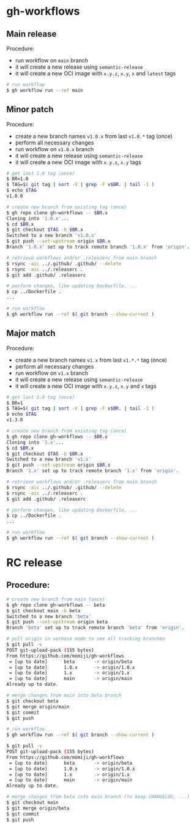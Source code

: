 # gh-workflows

## Main release

Procedure:
- run workflow on `main` branch
- it will create a new release using `semantic-release`
- it will create a new OCI image with `x.y.z`, `x.y`, `x` and `latest` tags

```sh
# run workflow
$ gh workflow run --ref main
```

## Minor patch

Procedure:
- create a new branch names `v1.0.x` from last `v1.0.*` tag (once)
- perform all necessary changes
- run workflow on `v1.0.x` branch
- it will create a new release using `semantic-release`
- it will create a new OCI image with `x.y.z`, `x.y` tags

```sh
# get last 1.0 tag (once)
$ BR=1.0
$ TAG=$( git tag | sort -V | grep -F v$BR. | tail -1 )
$ echo $TAG
v1.0.0

# create new branch from existing tag (once)
$ gh repo clone gh-workflows -- $BR.x
Cloning into '1.0.x'...
$ cd $BR.x
$ git checkout $TAG -b $BR.x
Switched to a new branch 'v1.0.x'
$ git push --set-upstream origin $BR.x
Branch '1.0.x' set up to track remote branch '1.0.x' from 'origin'.
```

```sh
# retrieve workflows and/or .releaserc from main branch
$ rsync -aic ../.github/ .github/ --delete
$ rsync -aic ../.releaserc .
$ git add .github/ .releaserc 

# perform changes, like updating Dockerfile, ...
$ cp ../Dockerfile .
...

# run workflow
$ gh workflow run --ref $( git branch --show-current )
```

## Major match

Procedure:
- create a new branch names `v1.x` from last `v1.*.*` tag (once)
- perform all necessary changes
- run workflow on `v1.x` branch
- it will create a new release using `semantic-release`
- it will create a new OCI image with `x.y.z`, `x.y` and `x` tags

```sh
# get last 1.0 tag (once)
$ BR=1
$ TAG=$( git tag | sort -V | grep -F v$BR. | tail -1 )
$ echo $TAG
v1.3.0

# create new branch from existing tag (once)
$ gh repo clone gh-workflows -- $BR.x
Cloning into '1.x'...
$ cd $BR.x
$ git checkout $TAG -b $BR.x
Switched to a new branch 'v1.x'
$ git push --set-upstream origin $BR.x
Branch '1.x' set up to track remote branch '1.x' from 'origin'.
```

```sh
# retrieve workflows and/or .releaserc from main branch
$ rsync -aic ../.github/ .github/ --delete
$ rsync -aic ../.releaserc .
$ git add .github/ .releaserc 

# perform changes, like updating Dockerfile, ...
$ cp ../Dockerfile .
...

# run workflow
$ gh workflow run --ref $( git branch --show-current )
```

# RC release

Procedure:
- 

```sh
# create new branch from main (once)
$ gh repo clone gh-workflows -- beta
$ git checkout main -b beta
Switched to a new branch 'beta'
$ git push --set-upstream origin beta
Branch 'beta' set up to track remote branch 'beta' from 'origin'.
```

```sh
# pull origin in verbose mode to see all tracking branches
$ git pull -v
POST git-upload-pack (155 bytes)
From https://github.com/momiji/gh-workflows
 = [up to date]      beta       -> origin/beta
 = [up to date]      1.0.x      -> origin/1.0.x
 = [up to date]      1.x        -> origin/1.x
 = [up to date]      main       -> origin/main
Already up to date.

# merge changes from main into beta branch
$ git checkout beta
$ git merge origin/main
$ git commit
$ git push

# run workflow
$ gh workflow run --ref $( git branch --show-current )

$ git pull -v
POST git-upload-pack (155 bytes)
From https://github.com/momiji/gh-workflows
 = [up to date]      beta       -> origin/beta
 = [up to date]      1.0.x      -> origin/1.0.x
 = [up to date]      1.x        -> origin/1.x
 = [up to date]      main       -> origin/main
Already up to date.

# merge changes from beta into main branch (to keep CHANGELOG, ...)
$ git checkout main
$ git merge origin/beta
$ git commit
$ git push
```
